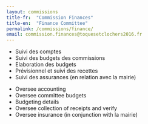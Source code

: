 ```yaml
---
layout: commissions
title-fr:  "Commission Finances"
title-en:  "Finance Committee"
permalink: /commissions/finance/
email: commission.finances@toquesetclochers2016.fr
---
```


<div class="txt-fr">
<ul>
<li>Suivi des comptes</li>
<li>Suivi des budgets des commissions</li>
<li>Elaboration des budgets</li>
<li>Prévisionnel et suivi des recettes</li>
<li>Suivi des assurances (en relation avec la mairie)</li>
</ul>
</div>

<div class="txt-en">
<ul>
<li>Oversee accounting</li>
<li>Oversee committee budgets</li>
<li>Budgeting details</li>
<li>Oversee collection of receipts and verify</li>
<li>Oversee insurance (in conjunction with la mairie)</li>
</ul>
</div>

